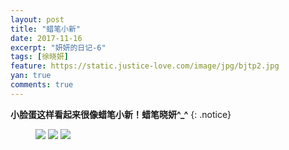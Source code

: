 ```yaml
---
layout: post
title: "蜡笔小新"
date: 2017-11-16
excerpt: "妍妍的日记-6"
tags: [徐晓妍]
feature: https://static.justice-love.com/image/jpg/bjtp2.jpg
yan: true
comments: true
---
```


**小脸蛋这样看起来很像蜡笔小新！蜡笔晓妍^_^**
{: .notice}
<figure>
    <a href="{{ site.staticUrl }}/yanyan/image/labixoaoxin1.jpg"><img src="{{ site.staticUrl }}/yanyan/image/labixoaoxin1.jpg" /></a>
	<a href="{{ site.staticUrl }}/yanyan/image/labixiaoxin2.jpg"><img src="{{ site.staticUrl }}/yanyan/image/labixiaoxin2.jpg" /></a>
	<a href="{{ site.staticUrl }}/yanyan/image/labixiaoxin3.jpg"><img src="{{ site.staticUrl }}/yanyan/image/labixiaoxin3.jpg" /></a>
</figure>